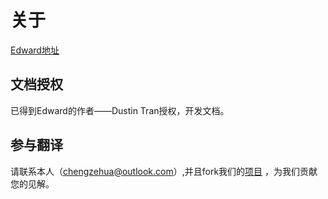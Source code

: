 # 关于

[Edward地址](http://edwardlib.org/)

## 文档授权	

已得到Edward的作者——Dustin Tran授权，开发文档。

## 参与翻译

请联系本人（chengzehua@outlook.com）,并且fork我们的[项目](https://github.com/LimberenceCheng/Ed-cn) ，为我们贡献您的见解。